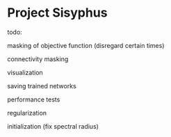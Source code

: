 # Project Sisyphus

todo:

masking of objective function (disregard certain times)

connectivity masking

visualization

saving trained networks

performance tests

regularization

initialization (fix spectral radius)
